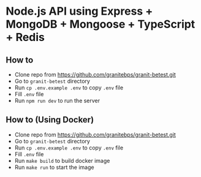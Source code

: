 # Node.js API using Express + MongoDB + Mongoose + TypeScript + Redis

## How to
- Clone repo from https://github.com/granitebps/granit-betest.git
- Go to `granit-betest` directory
- Run `cp .env.example .env` to copy `.env` file
- Fill `.env` file
- Run `npm run dev` to run the server

## How to (Using Docker)
- Clone repo from https://github.com/granitebps/granit-betest.git
- Go to `granit-betest` directory
- Run `cp .env.example .env` to copy `.env` file
- Fill `.env` file
- Run `make build` to build docker image
- Run `make run` to start the image